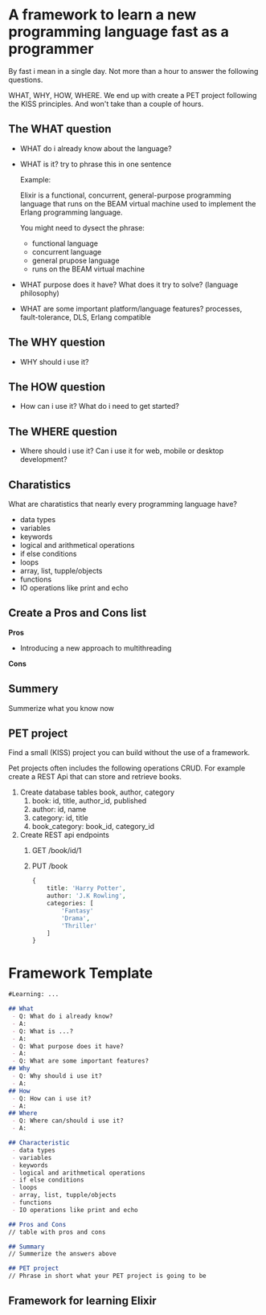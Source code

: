 # A framework to learn a new programming language fast as a programmer

By fast i mean in a single day. Not more than a hour to answer the following questions.

WHAT, WHY, HOW, WHERE. We end up with create a PET project following the KISS principles. And won't take than a couple of hours.

## The WHAT question

-   WHAT do i already know about the language?
    
-   WHAT is it? try to phrase this in one sentence
    
    Example:
    
    Elixir is a functional, concurrent, general-purpose programming language that runs on the BEAM virtual machine used to implement the Erlang programming language.
    
    You might need to dysect the phrase:
    
    -   functional language
    -   concurrent language
    -   general prupose language
    -   runs on the BEAM virtual machine
-   WHAT purpose does it have? What does it try to solve? (language philosophy)
    
-   WHAT are some important platform/language features? processes, fault-tolerance, DLS, Erlang compatible
    

## The WHY question

-   WHY should i use it?

## The HOW question

-   How can i use it? What do i need to get started?

## The WHERE question

-   Where should i use it? Can i use it for web, mobile or desktop development?

## Charatistics

What are charatistics that nearly every programming language have?

-   data types
-   variables
-   keywords
-   logical and arithmetical operations
-   if else conditions
-   loops
-   array, list, tupple/objects
-   functions
-   IO operations like print and echo

## Create a Pros and Cons list

**Pros**

-   Introducing a new approach to multithreading

**Cons**

## Summery

Summerize what you know now

## PET project

Find a small (KISS) project you can build without the use of a framework.

Pet projects often includes the following operations CRUD. For example create a REST Api that can store and retrieve books.

1.  Create database tables book, author, category
    1.  book: id, title, author\_id, published
    2.  author: id, name
    3.  category: id, title
    4.  book\_category: book\_id, category\_id
2.  Create REST api endpoints
    1.  GET /book/id/1
        
    2.  PUT /book
        
        ```php
        {
        	title: 'Harry Potter',
        	author: 'J.K Rowling',
        	categories: [
        		'Fantasy'
        		'Drama',
        		'Thriller'
        	]
        }
        ```
        

# Framework Template

```markdown
#Learning: ...

## What
 - Q: What do i already know?
 - A:
 - Q: What is ...?
 - A:
 - Q: What purpose does it have?
 - A:
 - Q: What are some important features?
## Why
 - Q: Why should i use it?
 - A:
## How
 - Q: How can i use it?
 - A: 
## Where
 - Q: Where can/should i use it?
 - A: 

## Characteristic
 - data types
 - variables
 - keywords
 - logical and arithmetical operations
 - if else conditions
 - loops
 - array, list, tupple/objects
 - functions
 - IO operations like print and echo

## Pros and Cons
// table with pros and cons

## Summary
// Summerize the answers above

## PET project
// Phrase in short what your PET project is going to be
```

## Framework for learning Elixir